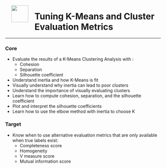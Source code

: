 <img src="http://imgur.com/1ZcRyrc.png" style="float: left; margin: 20px; height: 55px">

# Tuning K-Means and Cluster Evaluation Metrics

---

### Core
- Evaluate the results of a K-Means Clustering Analysis with :
  - Cohesion
  - Separation
  - Silhouette coefficient
- Understand inertia and how K-Means is fit
- Visually understand why inertia can lead to poor clusters
- Understand the importance of visually evaluating clusters
- Learn how to compute cohesion, separation, and the silhouette coefficient
- Plot and interpret the silhouette coefficients
- Learn how to use the elbow method with inertia to choose K

### Target
- Know when to use alternative evaluation metrics that are only available when true labels exist:
  - Completeness score
  - Homogeneity
  - V measure score
  - Mutual information score
